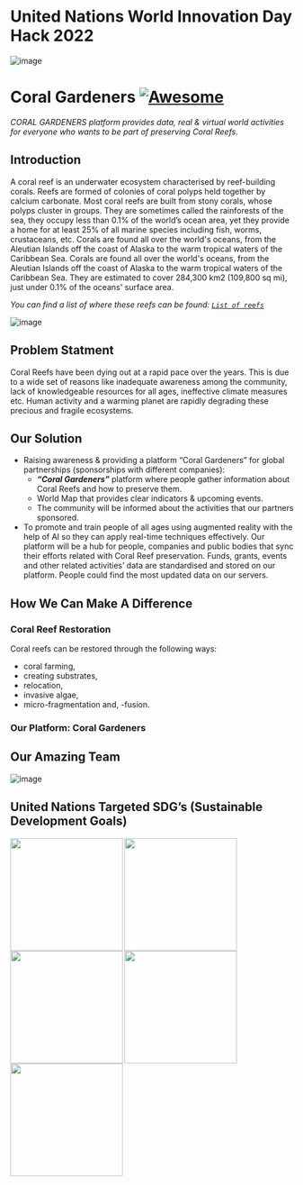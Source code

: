   
# United Nations World Innovation Day Hack 2022  
 
![image](https://drive.google.com/uc?export=view&id=1eTXPdc-J3QS6rfEY0cxUFFU_ugJ382o3)
  
# Coral Gardeners [![Awesome](https://cdn.rawgit.com/sindresorhus/awesome/d7305f38d29fed78fa85652e3a63e154dd8e8829/media/badge.svg)](https://github.com/sindresorhus/awesome)

_CORAL GARDENERS platform provides data, real &amp; virtual world activities for everyone who wants to be part of preserving Coral Reefs._

## Introduction
A coral reef is an underwater ecosystem characterised by reef-building corals. Reefs are formed of colonies of coral polyps held together by calcium carbonate.  Most coral reefs are built from stony corals, whose polyps cluster in groups. They are sometimes called the rainforests of the sea, they occupy less than 0.1% of the world’s ocean area, yet they provide a home for at least 25% of all marine species including fish, worms, crustaceans, etc.
Corals are found all over the world's oceans, from the Aleutian Islands off the coast of Alaska to the warm tropical waters of the Caribbean Sea. Corals are found all over the world's oceans, from the Aleutian Islands off the coast of Alaska to the warm tropical waters of the Caribbean Sea. They are estimated to cover 284,300 km2 (109,800 sq mi), just under 0.1% of the oceans' surface area. 

*You can find a list of where these reefs can be found: [`List of reefs`](https://en.wikipedia.org/wiki/List_of_reefs)*    

![image](https://drive.google.com/uc?export=view&id=16aQBNYRzhe1Xg5w7qpn5xjUBqxN0im1X)

## Problem Statment

Coral Reefs have been dying out at a rapid pace over the years. This is due to a wide set of reasons like inadequate awareness among the community, lack of knowledgeable resources for all ages, ineffective climate measures etc. Human activity and a warming planet are rapidly degrading these precious and fragile ecosystems.


## Our Solution 

- Raising awareness & providing a platform “Coral Gardeners” for global partnerships (sponsorships with different companies):
  - **_“Coral Gardeners”_**  platform where people gather information about Coral Reefs and how to preserve them.
  - World Map that provides clear indicators & upcoming events.
  - The community will be informed about the activities that our partners sponsored.  
- To promote and train people of all ages using augmented reality with the help of AI so they can apply real-time techniques effectively. Our platform will be a hub for people, companies and public bodies that sync their efforts related with Coral Reef preservation. Funds, grants, events and other related activities’ data are standardised and stored on our platform. People could find the most updated data on our servers. 

## How We Can Make A Difference
### Coral Reef Restoration
Coral reefs can be restored through the following ways: 
 - coral farming, 
 - creating substrates, 
 - relocation, 
 - invasive algae, 
 - micro-fragmentation and, 
 -fusion.

### Our Platform: Coral Gardeners

## Our Amazing Team

![image](https://drive.google.com/uc?export=view&id=1UmNAywayFWZ3WzFjQA1OmYnsRvmsPpKq) 
## United Nations Targeted SDG’s (Sustainable Development Goals) 

<img align="left" width="200" height="200" src="https://geca.eco/wp-content/uploads/2021/09/8_SDG_MakeEveryDayCount_Gifs_GDU.gif">
<img align="left" width="200" height="200" src="https://itpo-germany.org/wp-content/uploads/2021/06/9_SDG_MakeEveryDayCount_Gifs_GDU.gif">
<img align="left" width="200" height="200" src="https://drive.google.com/uc?export=view&id=1yWsPJCIS7d0btHrVEOWEfIQht9fJA8KP">
<img align="left" width="200" height="200" src="https://drive.google.com/uc?export=view&id=1bgsCpGHovZ_nX-1vCvIv-XTfOuH5Qp_Q">
<img align="left" width="200" height="200" src="https://drive.google.com/uc?export=view&id=11iRNTzfTUhCLroc1jm5vBYCSYxvGcJ60">





